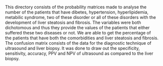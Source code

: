 This directory consists of the probability matrices made to analyse the number of the patients that have dibetes, hypertension, hyperlipidemia, metabilic syndrome, two of these disorder or all of these disorders with the development of liver steatosis and fibrosis.
The variables were both dichotomous and thus they provide the values of the patients that either suffered these two diseases or not. We are able to get the percentage of the patients that have both the comorbidities and liver steatosis and fibrosis.
The confusion matrix consists of the data for the diagnostic technique of ultrasound and liver biopsy. It was done to draw out the specificity, sensitivity, accuracy, PPV and NPV of ultrasound as compared to the liver biopsy.
